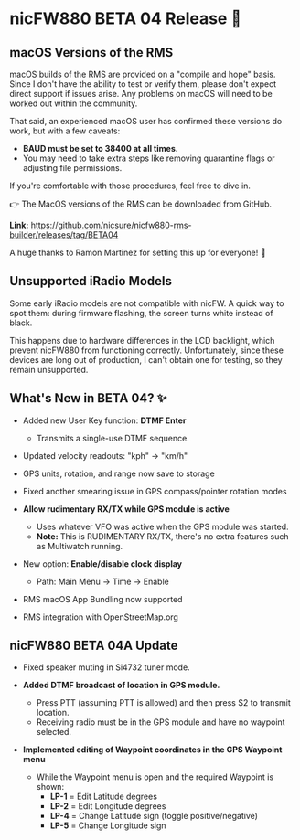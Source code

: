 # nicFW880 BETA 04 Release 🚀

## macOS Versions of the RMS

macOS builds of the RMS are provided on a "compile and hope" basis. Since I don't have the ability to test or verify them, please don't expect direct support if issues arise. Any problems on macOS will need to be worked out within the community.

That said, an experienced macOS user has confirmed these versions do work, but with a few caveats:

- **BAUD must be set to 38400 at all times.**
- You may need to take extra steps like removing quarantine flags or adjusting file permissions.

If you're comfortable with those procedures, feel free to dive in.

👉 The MacOS versions of the RMS can be downloaded from GitHub.

**Link:** https://github.com/nicsure/nicfw880-rms-builder/releases/tag/BETA04

A huge thanks to Ramon Martinez for setting this up for everyone! 🙏

## Unsupported iRadio Models

Some early iRadio models are not compatible with nicFW. A quick way to spot them: during firmware flashing, the screen turns white instead of black.

This happens due to hardware differences in the LCD backlight, which prevent nicFW880 from functioning correctly. Unfortunately, since these devices are long out of production, I can't obtain one for testing, so they remain unsupported.

## What's New in BETA 04? ✨

- Added new User Key function: **DTMF Enter**
  - Transmits a single-use DTMF sequence.

- Updated velocity readouts: "kph" → "km/h"

- GPS units, rotation, and range now save to storage

- Fixed another smearing issue in GPS compass/pointer rotation modes

- **Allow rudimentary RX/TX while GPS module is active**
  - Uses whatever VFO was active when the GPS module was started.
  - **Note:** This is RUDIMENTARY RX/TX, there's no extra features such as Multiwatch running.

- New option: **Enable/disable clock display**
  - Path: Main Menu → Time → Enable

- RMS macOS App Bundling now supported

- RMS integration with OpenStreetMap.org

## nicFW880 BETA 04A Update

- Fixed speaker muting in Si4732 tuner mode.

- **Added DTMF broadcast of location in GPS module.**
  - Press PTT (assuming PTT is allowed) and then press S2 to transmit location.
  - Receiving radio must be in the GPS module and have no waypoint selected.

- **Implemented editing of Waypoint coordinates in the GPS Waypoint menu**
  - While the Waypoint menu is open and the required Waypoint is shown:
    - **LP-1** = Edit Latitude degrees
    - **LP-2** = Edit Longitude degrees
    - **LP-4** = Change Latitude sign (toggle positive/negative)
    - **LP-5** = Change Longitude sign
